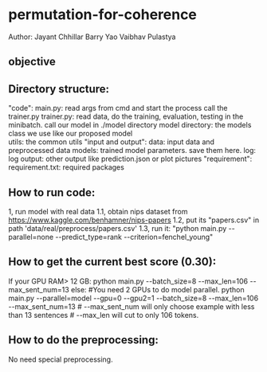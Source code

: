 # permutation-for-coherence


Author: 
    Jayant Chhillar
    Barry Yao
    Vaibhav Pulastya
    


## objective
 

## Directory structure:
"code":
    main.py: 
        read args from cmd and start the process 
        call the trainer.py
    trainer.py:
        read data, do the training, evaluation, testing in the minibatch.
        call our model in ./model directory 
    model directory: 
        the models class we use like our proposed model   
    utils:
        the common utils 
"input and output":
    data:
        input data and preprocessed data
    models:
        trained model parameters. save them here.
    log:
        log 
    output:
        other output like prediction.json or plot pictures
"requirement":
    requirement.txt:
        required packages

## How to run code:
1, run model with real data
1.1, obtain nips dataset from https://www.kaggle.com/benhamner/nips-papers
1.2, put its "papers.csv" in path 'data/real/preprocess/papers.csv'
1.3, run it: "python main.py --parallel=none --predict_type=rank --criterion=fenchel_young"
 

## How to get the current best score (0.30):
If your GPU RAM> 12 GB:
    python main.py  --batch_size=8 --max_len=106 --max_sent_num=13
else:
    #You need 2 GPUs to do model parallel.
    python main.py --parallel=model --gpu=0 --gpu2=1 --batch_size=8 --max_len=106 --max_sent_num=13
    # --max_sent_num will only choose example with less than 13 sentences
    # --max_len will cut to only 106 tokens.

## How to do the preprocessing:
No need special preprocessing. 